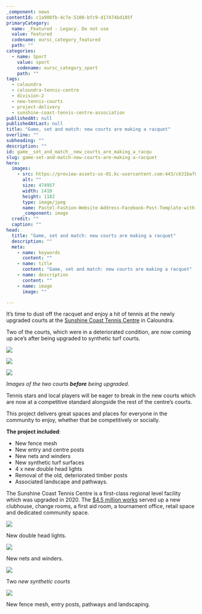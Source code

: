 ```yaml
---
_component: news
contentId: c1a980fb-4c7e-5100-bfc9-d17474bd185f
primaryCategory:
  name: _Featured - Legacy. Do not use
  value: featured
  codename: oursc_category_featured
  path: ""
categories:
  - name: Sport
    value: sport
    codename: oursc_category_sport
    path: ""
tags:
  - caloundra
  - caloundra-tennis-centre
  - division-2
  - new-tennis-courts
  - project-delivery
  - sunshine-coast-tennis-centre-association
publishedAt: null
publishedAtLast: null
title: "Game, set and match: new courts are making a racquet"
overline: ""
subheading: ""
description: ""
id: game__set_and_match__new_courts_are_making_a_racqu
slug: game-set-and-match-new-courts-are-making-a-racquet
hero:
  images:
    - src: https://preview-assets-us-01.kc-usercontent.com:443/c631baf8-1b46-001f-580c-d0001b68b4a8/8388cfdb-1f67-4c2f-9775-d9ab39061df7/Pastel-Fashion-Website-Address-Facebook-Post-Template-with-Two-Images-1.jpg
      alt: ""
      size: 474957
      width: 1410
      height: 1182
      type: image/jpeg
      name: Pastel-Fashion-Website-Address-Facebook-Post-Template-with-Two-Images-1.jpg
      _component: image
  credit: ""
  caption: ""
head:
  title: "Game, set and match: new courts are making a racquet"
  description: ""
  meta:
    - name: keywords
      content: ""
    - name: title
      content: "Game, set and match: new courts are making a racquet"
    - name: description
      content: ""
    - name: image
      image: ""

---
```

It’s time to dust off the racquet and enjoy a hit of tennis at the newly upgraded courts at the [Sunshine Coast Tennis Centre](https://play.tennis.com.au/opencourtsessions/sunshinecoasttenniscentre#courthire)
&#x20;in Caloundra. 

Two of the courts, which were in a deteriorated condition, are now coming up ace’s after being upgraded to synthetic turf courts.

![](https://preview-assets-us-01.kc-usercontent.com:443/c631baf8-1b46-001f-580c-d0001b68b4a8/87ffea2c-7a10-481c-9bdf-12f6f96642fd/IMG_5994-1-1024x768.jpg)

![](https://preview-assets-us-01.kc-usercontent.com:443/c631baf8-1b46-001f-580c-d0001b68b4a8/2024652d-5c9b-48f3-bd06-ff982c163907/IMG_6008-1-1024x768.jpg)

![](https://preview-assets-us-01.kc-usercontent.com:443/c631baf8-1b46-001f-580c-d0001b68b4a8/35b6aba2-747a-465e-959a-2181e8d2cdfa/IMG_5977-2-1024x768.jpg)

*Images of the two courts **before** being upgraded.*

Tennis stars and local players will be eager to break in the new courts which are now at a competitive standard alongside the rest of the centre’s courts.

This project delivers great spaces and places for everyone in the community to enjoy, whether that be competitively or socially.

**The project included**:

*   New fence mesh
*   New entry and centre posts
*   New nets and winders
*   New synthetic turf surfaces
*   4 x new double head lights
*   Removal of the old, deteriorated timber posts
*   Associated landscape and pathways.

The Sunshine Coast Tennis Centre is a first-class regional level facility which was upgraded in 2020. The [$4.5 million works](https://www.sunshinecoast.qld.gov.au/Council/News-Centre/Sunshine-Coast-Tennis-Centre-Opening-280720)
&#x20;served up a new clubhouse, change rooms, a first aid room, a tournament office, retail space and dedicated community space.

![](https://preview-assets-us-01.kc-usercontent.com:443/c631baf8-1b46-001f-580c-d0001b68b4a8/78b195e4-e4df-476e-b648-ea67d1758cd3/IMG_4329-768x1024.jpg)

New double head lights.

![](https://preview-assets-us-01.kc-usercontent.com:443/c631baf8-1b46-001f-580c-d0001b68b4a8/45dce337-2118-4912-b23c-4d791ef4259c/IMG_4334-1024x768.jpg)

New nets and winders.

![](https://preview-assets-us-01.kc-usercontent.com:443/c631baf8-1b46-001f-580c-d0001b68b4a8/3d6246c9-cc8e-42cd-9321-1864fd1bf96b/IMG_0842-768x1024.jpg)

Two n*ew synthetic courts*

![](https://preview-assets-us-01.kc-usercontent.com:443/c631baf8-1b46-001f-580c-d0001b68b4a8/cb8f8872-8b3d-4a6c-bdc7-b89cefe6d511/IMG_4328-1024x768.jpg)

New fence mesh, entry posts, pathways and landscaping.
